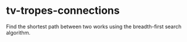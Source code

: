 # tv-tropes-connections
 Find the shortest path between two works using the breadth-first search algorithm.

